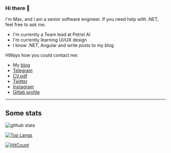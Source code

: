### Hi there 👋

I'm Max, and I am a senior software engineer. If you need help with .NET, feel free to ask me.

- I'm currently a Team lead at Petrel AI
- I'm currently learning UI/UX design
- I know .NET, Angular and write posts to my blog

HWays how you could contact me:

- My [blog](https://maximgorbatyuk.github.io/blog/)
- [Telegram](https://t.me/maximgorbatyuk)
- [CV.pdf](https://maximgorbatyuk.github.io/pdf/Maxim_gorbatyuk_CV.pdf)
- [Twitter](https://twitter.com/GorbatyukMaxim)
- [Instagram](https://www.instagram.com/maxim.gorbatyuk/)
- [Gitlab profile](https://gitlab.com/m.gorbatyuk)

---

## Some stats

![github stats](https://github-readme-stats.vercel.app/api?username=maximgorbatyuk&show_icons=true)

[![Top Langs](https://github-readme-stats.vercel.app/api/top-langs/?username=maximgorbatyuk)](https://github.com/maximgorbatyuk/)

[![HitCount](http://hits.dwyl.com/maximgorbatyuk/maximgorbatyuk.svg)](http://hits.dwyl.com/maximgorbatyuk/maximgorbatyuk)
